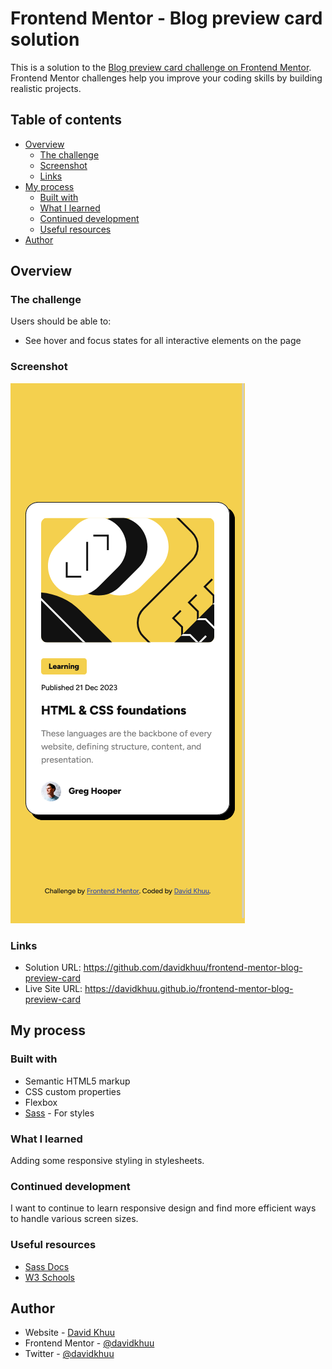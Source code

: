 # Frontend Mentor - Blog preview card solution

This is a solution to the [Blog preview card challenge on Frontend Mentor](https://www.frontendmentor.io/challenges/blog-preview-card-ckPaj01IcS). Frontend Mentor challenges help you improve your coding skills by building realistic projects.

## Table of contents

- [Overview](#overview)
  - [The challenge](#the-challenge)
  - [Screenshot](#screenshot)
  - [Links](#links)
- [My process](#my-process)
  - [Built with](#built-with)
  - [What I learned](#what-i-learned)
  - [Continued development](#continued-development)
  - [Useful resources](#useful-resources)
- [Author](#author)

## Overview

### The challenge

Users should be able to:

- See hover and focus states for all interactive elements on the page

### Screenshot

![](./screenshot.png)

### Links

- Solution URL: https://github.com/davidkhuu/frontend-mentor-blog-preview-card
- Live Site URL: https://davidkhuu.github.io/frontend-mentor-blog-preview-card

## My process

### Built with

- Semantic HTML5 markup
- CSS custom properties
- Flexbox
- [Sass](https://sass-lang.com/) - For styles

### What I learned

Adding some responsive styling in stylesheets.

### Continued development

I want to continue to learn responsive design and find more efficient ways to handle various screen sizes.

### Useful resources

- [Sass Docs](https://sass-lang.com/guide/)
- [W3 Schools](https://www.w3schools.com/)

## Author

- Website - [David Khuu](https://www.davidkhuu.com)
- Frontend Mentor - [@davidkhuu](https://www.frontendmentor.io/profile/davidkhuu)
- Twitter - [@davidkhuu](https://www.twitter.com/davidkhuu)